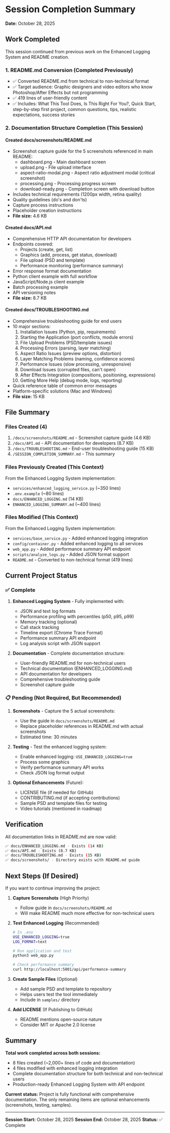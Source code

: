 # Session Completion Summary
**Date:** October 28, 2025

## Work Completed

This session continued from previous work on the Enhanced Logging System and README creation.

### 1. README.md Conversion (Completed Previously)
- ✅ Converted README.md from technical to non-technical format
- ✅ Target audience: Graphic designers and video editors who know Photoshop/After Effects but not programming
- ✅ 419 lines of user-friendly content
- ✅ Includes: What This Tool Does, Is This Right For You?, Quick Start, step-by-step first project, common questions, tips, realistic expectations, success stories

### 2. Documentation Structure Completion (This Session)

#### Created docs/screenshots/README.md
- Screenshot capture guide for the 5 screenshots referenced in main README:
  - dashboard.png - Main dashboard screen
  - upload.png - File upload interface
  - aspect-ratio-modal.png - Aspect ratio adjustment modal (critical screenshot)
  - processing.png - Processing progress screen
  - download-ready.png - Completion screen with download button
- Includes technical requirements (1200px width, retina quality)
- Quality guidelines (do's and don'ts)
- Capture process instructions
- Placeholder creation instructions
- **File size:** 4.6 KB

#### Created docs/API.md
- Comprehensive HTTP API documentation for developers
- Endpoints covered:
  - Projects (create, get, list)
  - Graphics (add, process, get status, download)
  - File upload (PSD and template)
  - Performance monitoring (performance summary)
- Error response format documentation
- Python client example with full workflow
- JavaScript/Node.js client example
- Batch processing example
- API versioning notes
- **File size:** 8.7 KB

#### Created docs/TROUBLESHOOTING.md
- Comprehensive troubleshooting guide for end users
- 10 major sections:
  1. Installation Issues (Python, pip, requirements)
  2. Starting the Application (port conflicts, module errors)
  3. File Upload Problems (PSD/template issues)
  4. Processing Errors (parsing, layer matching)
  5. Aspect Ratio Issues (preview options, distortion)
  6. Layer Matching Problems (naming, confidence scores)
  7. Performance Issues (slow processing, unresponsive)
  8. Download Issues (corrupted files, can't open)
  9. After Effects Integration (compositions, positioning, expressions)
  10. Getting More Help (debug mode, logs, reporting)
- Quick reference table of common error messages
- Platform-specific solutions (Mac and Windows)
- **File size:** 15 KB

## File Summary

### Files Created (4)
1. `/docs/screenshots/README.md` - Screenshot capture guide (4.6 KB)
2. `/docs/API.md` - API documentation for developers (8.7 KB)
3. `/docs/TROUBLESHOOTING.md` - End-user troubleshooting guide (15 KB)
4. `/SESSION_COMPLETION_SUMMARY.md` - This summary

### Files Previously Created (This Context)
From the Enhanced Logging System implementation:
- `services/enhanced_logging_service.py` (~350 lines)
- `.env.example` (~80 lines)
- `docs/ENHANCED_LOGGING.md` (14 KB)
- `ENHANCED_LOGGING_SUMMARY.md` (~400 lines)

### Files Modified (This Context)
From the Enhanced Logging System implementation:
- `services/base_service.py` - Added enhanced logging integration
- `config/container.py` - Added enhanced logging to all services
- `web_app.py` - Added performance summary API endpoint
- `scripts/analyze_logs.py` - Added JSON format support
- `README.md` - Converted to non-technical format (419 lines)

## Current Project Status

### ✅ Complete
1. **Enhanced Logging System** - Fully implemented with:
   - JSON and text log formats
   - Performance profiling with percentiles (p50, p95, p99)
   - Memory tracking (optional)
   - Call stack tracking
   - Timeline export (Chrome Trace Format)
   - Performance summary API endpoint
   - Log analysis script with JSON support

2. **Documentation** - Complete documentation structure:
   - User-friendly README.md for non-technical users
   - Technical documentation (ENHANCED_LOGGING.md)
   - API documentation for developers
   - Comprehensive troubleshooting guide
   - Screenshot capture guide

### 📋 Pending (Not Required, But Recommended)
1. **Screenshots** - Capture the 5 actual screenshots:
   - Use the guide in `docs/screenshots/README.md`
   - Replace placeholder references in README.md with actual screenshots
   - Estimated time: 30 minutes

2. **Testing** - Test the enhanced logging system:
   - Enable enhanced logging: `USE_ENHANCED_LOGGING=true`
   - Process some graphics
   - Verify performance summary API works
   - Check JSON log format output

3. **Optional Enhancements** (Future):
   - LICENSE file (if needed for GitHub)
   - CONTRIBUTING.md (if accepting contributions)
   - Sample PSD and template files for testing
   - Video tutorials (mentioned in roadmap)

## Verification

All documentation links in README.md are now valid:
```bash
✅ docs/ENHANCED_LOGGING.md - Exists (14 KB)
✅ docs/API.md - Exists (8.7 KB)
✅ docs/TROUBLESHOOTING.md - Exists (15 KB)
✅ docs/screenshots/ - Directory exists with README.md guide
```

## Next Steps (If Desired)

If you want to continue improving the project:

1. **Capture Screenshots** (High Priority)
   - Follow guide in `docs/screenshots/README.md`
   - Will make README much more effective for non-technical users

2. **Test Enhanced Logging** (Recommended)
   ```bash
   # In .env
   USE_ENHANCED_LOGGING=true
   LOG_FORMAT=text

   # Run application and test
   python3 web_app.py

   # Check performance summary
   curl http://localhost:5001/api/performance-summary
   ```

3. **Create Sample Files** (Optional)
   - Add sample PSD and template to repository
   - Helps users test the tool immediately
   - Include in `samples/` directory

4. **Add LICENSE** (If Publishing to GitHub)
   - README mentions open-source nature
   - Consider MIT or Apache 2.0 license

## Summary

**Total work completed across both sessions:**
- 8 files created (~2,000+ lines of code and documentation)
- 4 files modified with enhanced logging integration
- Complete documentation structure for both technical and non-technical users
- Production-ready Enhanced Logging System with API endpoint

**Current status:** Project is fully functional with comprehensive documentation. The only remaining items are optional enhancements (screenshots, testing, samples).

---

**Session Start:** October 28, 2025
**Session End:** October 28, 2025
**Status:** ✅ Complete
